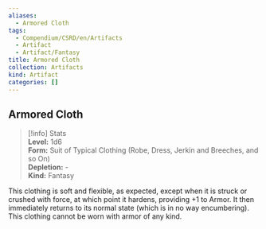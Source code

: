 ```yaml
---
aliases:
  - Armored Cloth
tags:
  - Compendium/CSRD/en/Artifacts
  - Artifact
  - Artifact/Fantasy
title: Armored Cloth
collection: Artifacts
kind: Artifact
categories: []
---
```

## Armored Cloth  
>[!info] Stats  
> **Level:** 1d6  
> **Form:** Suit of Typical Clothing (Robe, Dress, Jerkin and Breeches, and so On)  
> **Depletion:** -  
> **Kind:** Fantasy
  
This clothing is soft and flexible, as expected, except when it is struck or crushed with force, at which point it hardens, providing +1 to Armor. It then immediately returns to its normal state (which is in no way encumbering). This clothing cannot be worn with armor of any kind.